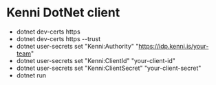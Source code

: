 # Kenni DotNet client

- dotnet dev-certs https
- dotnet dev-certs https --trust
- dotnet user-secrets set "Kenni:Authority" "https://idp.kenni.is/your-team"
- dotnet user-secrets set "Kenni:ClientId" "your-client-id"
- dotnet user-secrets set "Kenni:ClientSecret" "your-client-secret"
- dotnet run
